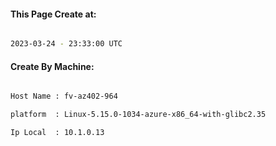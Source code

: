 
   
#### This Page Create at:

```bash

2023-03-24 - 23:33:00 UTC

```

#### Create By Machine:

```bash

Host Name : fv-az402-964

platform  : Linux-5.15.0-1034-azure-x86_64-with-glibc2.35

Ip Local  : 10.1.0.13

```

